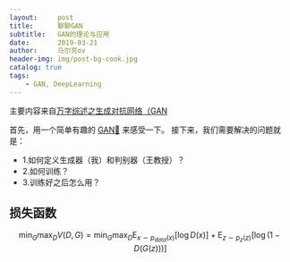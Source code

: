 ```yaml
---
layout:     post
title:      聊聊GAN
subtitle:   GAN的理论与应用
date:       2019-03-21
author:     马尔克ov
header-img: img/post-bg-cook.jpg
catalog: true
tags:
    - GAN, DeepLearning
---
```

主要内容来自[万字综述之生成对抗网络（GAN](https://mp.weixin.qq.com/s/ZIJAdOGgdrOKCdXkEBDyMA)

首先，用一个简单有趣的 [GAN🌰](https://blog.csdn.net/tMb8Z9Vdm66wH68VX1/article/details/81277564)
来感受一下。
接下来，我们需要解决的问题就是：
- 1.如何定义生成器（我）和判别器（王教授）？
- 2.如何训练？
- 3.训练好之后怎么用？


## 损失函数

$$
\min _{G} \max _{D} V(D, G)=\min _{G} \max _{D} \mathrm{E}_{x \sim p_{d a t a}(x)}[\log D(x)]+\mathrm{E}_{z \sim p_{z}(z)}[\log (1-D(G(z)))]
$$
